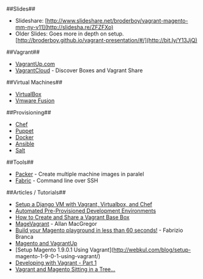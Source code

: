 ##Slides##

- Slideshare: [http://www.slideshare.net/broderboy/vagrant-magento-mm-ny-v11](http://slidesha.re/ZFZFXo)
- Older Slides: Goes more in depth on setup. [http://broderboy.github.io/vagrant-presentation/#/](http://bit.ly/Y13JjQ)

##Vagrant##

- [VagrantUp.com](http://www.vagrantup.com/)
- [VagrantCloud](https://vagrantcloud.com/boxes) - Discover Boxes and Vagrant Share

##Virtual Machines##

- [VirtualBox](https://www.virtualbox.org/)
- [Vmware Fusion](http://www.vmware.com/products/fusion)

##Provisioning##
- [Chef](https://www.getchef.com/)
- [Puppet](http://puppetlabs.com/)
- [Docker](https://www.docker.com/)
- [Ansible](http://www.ansible.com/home)
- [Salt](http://www.saltstack.com/)

##Tools##
- [Packer](http://www.packer.io/) - Create multiple machine images in paralel
- [Fabric](http://www.fabfile.org/) - Command line over SSH

##Articles / Tutorials##
- [Setup a Django VM with Vagrant, Virtualbox, and Chef](http://blog.smalleycreative.com/tutorials/setup-a-django-vm-with-vagrant-virtualbox-and-chef/)
- [Automated Pre-Provisioned Development Environments](https://www.hashicorp.com/blog/automated-pre-provisioned-development-environments.html)
- [How to Create and Share a Vagrant Base Box](http://www.sitepoint.com/create-share-vagrant-base-box/)
- [MageVagrant](https://github.com/amacgregor/MageVagrant) - Allan MacGregor
- [Build your Magento playground in less than 60 seconds!](http://www.fabrizio-branca.de/build-your-magento-playground-in-less-than-60-seconds.html) - Fabrizio Branca
- [Magento and VagrantUp](http://www.kingletas.com/2012/09/magento-and-vagrantup.html)
- [Setup Magento 1.9.0.1 Using Vagrant](http://webkul.com/blog/setup-
magento-1-9-0-1-using-vagrant/)
- [Developing with Vagrant - Part 1](http://gordonlesti.com/developing-with-vagrant/)
- [Vagrant and Magento Sitting in a Tree... ](https://speakerdeck.com/maxbucknell/vagrant-and-magento-sitting-in-a-tree-dot-dot-dot)
